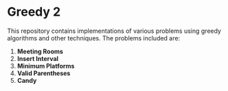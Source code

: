 # Greedy 2

This repository contains implementations of various problems using greedy algorithms and other techniques. The problems included are:  

1. **Meeting Rooms**  
2. **Insert Interval**  
3. **Minimum Platforms**  
4. **Valid Parentheses**  
5. **Candy**